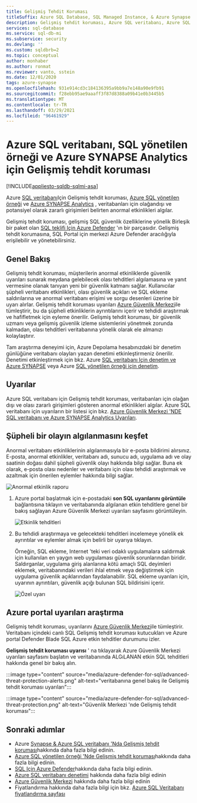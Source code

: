 ```yaml
---
title: Gelişmiş Tehdit Koruması
titleSuffix: Azure SQL Database, SQL Managed Instance, & Azure Synapse Analytics
description: Gelişmiş tehdit koruması, Azure SQL veritabanı, Azure SQL yönetilen örneği ve Azure SYNAPSE Analytics 'teki olası güvenlik tehditlerini gösteren anormal veritabanı etkinliklerini algılar.
services: sql-database
ms.service: sql-db-mi
ms.subservice: security
ms.devlang: ''
ms.custom: sqldbrb=2
ms.topic: conceptual
author: monhaber
ms.author: ronmat
ms.reviewer: vanto, sstein
ms.date: 12/01/2020
tags: azure-synapse
ms.openlocfilehash: 931e914cd3c184136395a9bb9a7e148a90e9fb91
ms.sourcegitcommit: f28ebb95ae9aaaff3f87d8388a09b41e0b3445b5
ms.translationtype: MT
ms.contentlocale: tr-TR
ms.lasthandoff: 03/29/2021
ms.locfileid: "96461929"
---
```

# <a name="advanced-threat-protection-for-azure-sql-database-sql-managed-instance-and-azure-synapse-analytics"></a>Azure SQL veritabanı, SQL yönetilen örneği ve Azure SYNAPSE Analytics için Gelişmiş tehdit koruması
[!INCLUDE[appliesto-sqldb-sqlmi-asa](../includes/appliesto-sqldb-sqlmi-asa.md)]

Azure [SQL veritabanı](sql-database-paas-overview.md)Için Gelişmiş tehdit koruması, [Azure SQL yönetilen örneği](../managed-instance/sql-managed-instance-paas-overview.md) ve [Azure SYNAPSE Analytics](../../synapse-analytics/sql-data-warehouse/sql-data-warehouse-overview-what-is.md) , veritabanları için olağandışı ve potansiyel olarak zararlı girişimleri belirten anormal etkinlikleri algılar.

Gelişmiş tehdit koruması, gelişmiş SQL güvenlik özelliklerine yönelik Birleşik bir paket olan [SQL teklifi Için Azure Defender](azure-defender-for-sql.md) 'ın bir parçasıdır. Gelişmiş tehdit korumasına, SQL Portal için merkezi Azure Defender aracılığıyla erişilebilir ve yönetebilirsiniz.

## <a name="overview"></a>Genel Bakış

Gelişmiş tehdit koruması, müşterilerin anormal etkinliklerde güvenlik uyarıları sunarak meydana gelebilecek olası tehditleri algılamasına ve yanıt vermesine olanak tanıyan yeni bir güvenlik katmanı sağlar. Kullanıcılar şüpheli veritabanı etkinlikleri, olası güvenlik açıkları ve SQL ekleme saldırılarına ve anormal veritabanı erişimi ve sorgu desenleri üzerine bir uyarı alırlar. Gelişmiş tehdit koruması uyarıları [Azure Güvenlik Merkezi](https://azure.microsoft.com/services/security-center/)ile tümleştirir, bu da şüpheli etkinliklerin ayrıntılarını içerir ve tehdidi araştırmak ve hafifletmek için eyleme önerilir. Gelişmiş tehdit koruması, bir güvenlik uzmanı veya gelişmiş güvenlik izleme sistemlerini yönetmek zorunda kalmadan, olası tehditleri veritabanına yönelik olarak ele almanızı kolaylaştırır.

Tam araştırma deneyimi için, Azure Depolama hesabınızdaki bir denetim günlüğüne veritabanı olayları yazan denetimi etkinleştirmeniz önerilir.  Denetimi etkinleştirmek için bkz. Azure [SQL veritabanı Için denetim ve Azure SYNAPSE](../../azure-sql/database/auditing-overview.md) veya Azure [SQL yönetilen örneği için denetim](../managed-instance/auditing-configure.md).

## <a name="alerts"></a>Uyarılar

Azure SQL veritabanı için Gelişmiş tehdit koruması, veritabanları için olağan dışı ve olası zararlı girişimleri gösteren anormal etkinlikleri algılar. Azure SQL veritabanı için uyarıların bir listesi için bkz. [Azure Güvenlik Merkezi 'NDE SQL veritabanı ve Azure SYNAPSE Analytics Uyarıları](../../security-center/alerts-reference.md#alerts-sql-db-and-warehouse).

## <a name="explore-detection-of-a-suspicious-event"></a>Şüpheli bir olayın algılanmasını keşfet

Anormal veritabanı etkinliklerinin algılanmasıyla bir e-posta bildirimi alırsınız. E-posta, anormal etkinlikler, veritabanı adı, sunucu adı, uygulama adı ve olay saatinin doğası dahil şüpheli güvenlik olayı hakkında bilgi sağlar. Buna ek olarak, e-posta olası nedenler ve veritabanı için olası tehdidi araştırmak ve azaltmak için önerilen eylemler hakkında bilgi sağlar.

![Anormal etkinlik raporu](./media/threat-detection-overview/anomalous_activity_report.png)

1. Azure portal başlatmak için e-postadaki **son SQL uyarılarını görüntüle** bağlantısına tıklayın ve veritabanında algılanan etkin tehditlere genel bir bakış sağlayan Azure Güvenlik Merkezi uyarıları sayfasını görüntüleyin.

   ![Etkinlik tehditleri](./media/threat-detection-overview/active_threats.png)

1. Bu tehdidi araştırmaya ve gelecekteki tehditleri incelemeye yönelik ek ayrıntılar ve eylemler almak için belirli bir uyarıya tıklayın.

   Örneğin, SQL ekleme, Internet 'teki veri odaklı uygulamalara saldırmak için kullanılan en yaygın web uygulaması güvenlik sorunlarından biridir. Saldırganlar, uygulama giriş alanlarına kötü amaçlı SQL deyimleri eklemek, veritabanındaki verileri ihlal etmek veya değiştirmek için uygulama güvenlik açıklarından faydalanabilir. SQL ekleme uyarıları için, uyarının ayrıntıları, güvenlik açığı bulunan SQL bildirisini içerir.

   ![Özel uyarı](./media/threat-detection-overview/specific_alert.png)

## <a name="explore-alerts-in-the-azure-portal"></a>Azure portal uyarıları araştırma

Gelişmiş tehdit koruması, uyarılarını [Azure Güvenlik Merkezi](https://azure.microsoft.com/services/security-center/)ile tümleştirir. Veritabanı içindeki canlı SQL Gelişmiş tehdit koruması kutucukları ve Azure portal Defender Blade SQL Azure etkin tehditler durumunu izler.

**Gelişmiş tehdit koruması uyarısı** ' na tıklayarak Azure Güvenlik Merkezi uyarıları sayfasını başlatın ve veritabanında ALGıLANAN etkin SQL tehditleri hakkında genel bir bakış alın.

:::image type="content" source="media/azure-defender-for-sql/advanced-threat-protection-alerts.png" alt-text="veritabanına genel bakış ile Gelişmiş tehdit koruması uyarıları":::

:::image type="content" source="media/azure-defender-for-sql/advanced-threat-protection.png" alt-text="Güvenlik Merkezi 'nde Gelişmiş tehdit koruması":::

## <a name="next-steps"></a>Sonraki adımlar

- Azure [Synapse & Azure SQL veritabanı 'Nda Gelişmiş tehdit koruması](threat-detection-configure.md)hakkında daha fazla bilgi edinin.
- [Azure SQL yönetilen örneği 'Nde Gelişmiş tehdit koruması](../managed-instance/threat-detection-configure.md)hakkında daha fazla bilgi edinin.
- [SQL Için Azure Defender](azure-defender-for-sql.md)hakkında daha fazla bilgi edinin.
- [Azure SQL veritabanı denetimi](../../azure-sql/database/auditing-overview.md) hakkında daha fazla bilgi edinin
- [Azure Güvenlik Merkezi](../../security-center/security-center-introduction.md) hakkında daha fazla bilgi edinin
- Fiyatlandırma hakkında daha fazla bilgi için bkz. [Azure SQL Veritabanı fiyatlandırma sayfası](https://azure.microsoft.com/pricing/details/sql-database/)